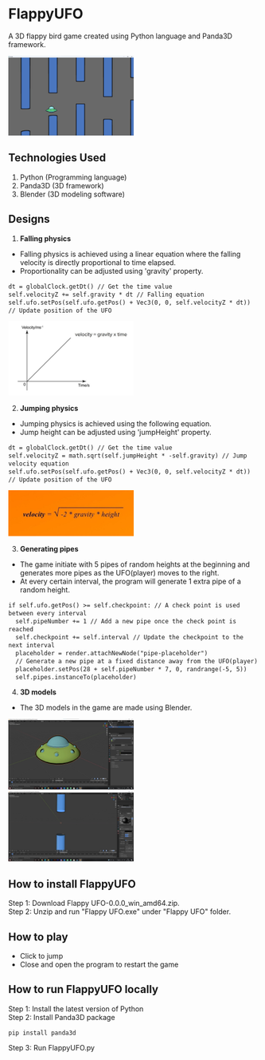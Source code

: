 # FlappyUFO
A 3D flappy bird game created using Python language and Panda3D framework.  
  
<img src="docs/images/screenshot.jpg" alt="Game screenshot" width=50% height=50%>

## Technologies Used
1. Python (Programming language)
2. Panda3D (3D framework)
3. Blender (3D modeling software)

## Designs
1. **Falling physics**
- Falling physics is achieved using a linear equation where the falling velocity is directly proportional to time elapsed.  
- Proportionality can be adjusted using 'gravity' property.  
```
dt = globalClock.getDt() // Get the time value
self.velocityZ += self.gravity * dt // Falling equation
self.ufo.setPos(self.ufo.getPos() + Vec3(0, 0, self.velocityZ * dt)) // Update position of the UFO
```
<img src="docs/images/falling-physics.jpg" alt="Falling physics equation" width=50% height=50%>

2. **Jumping physics**
- Jumping physics is achieved using the following equation.  
- Jump height can be adjusted using  'jumpHeight' property.
```
dt = globalClock.getDt() // Get the time value
self.velocityZ = math.sqrt(self.jumpHeight * -self.gravity) // Jump velocity equation
self.ufo.setPos(self.ufo.getPos() + Vec3(0, 0, self.velocityZ * dt)) // Update position of the UFO
```
<img src="docs/images/jump-velocity.jpg" alt="Jumping physics equation" width=50% height=50%>

3. **Generating pipes**
- The game initiate with 5 pipes of random heights at the beginning and generates more pipes as the UFO(player) moves to the right.  
- At every certain interval, the program will generate 1 extra pipe of a random height.
```
if self.ufo.getPos() >= self.checkpoint: // A check point is used between every interval
  self.pipeNumber += 1 // Add a new pipe once the check point is reached
  self.checkpoint += self.interval // Update the checkpoint to the next interval
  placeholder = render.attachNewNode("pipe-placeholder")
  // Generate a new pipe at a fixed distance away from the UFO(player)
  placeholder.setPos(28 + self.pipeNumber * 7, 0, randrange(-5, 5))
  self.pipes.instanceTo(placeholder)
```

4. **3D models**
- The 3D models in the game are made using Blender.   
  
<img src="docs/images/ufo-model.jpg" alt="UFO 3D model" width=50% height=50%>  
<img src="docs/images/pipe-model.jpg" alt="Pipes 3D model" width=50% height=50%>

## How to install FlappyUFO
Step 1: Download Flappy UFO-0.0.0_win_amd64.zip.  
Step 2: Unzip and run "Flappy UFO.exe" under "Flappy UFO" folder.  

## How to play
- Click to jump
- Close and open the program to restart the game

## How to run FlappyUFO locally
Step 1: Install the latest version of Python  
Step 2: Install Panda3D package  
```
pip install panda3d
```
Step 3: Run FlappyUFO.py
